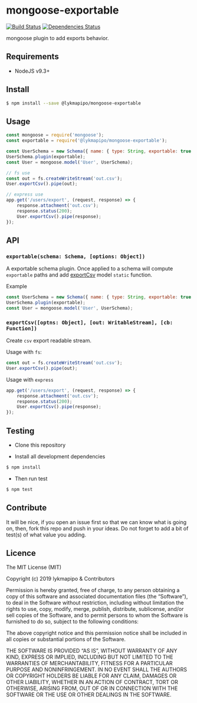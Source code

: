 # mongoose-exportable

[![Build Status](https://travis-ci.org/lykmapipo/mongoose-exportable.svg?branch=master)](https://travis-ci.org/lykmapipo/mongoose-exportable)
[![Dependencies Status](https://david-dm.org/lykmapipo/mongoose-exportable/status.svg)](https://david-dm.org/lykmapipo/mongoose-exportable)

mongoose plugin to add exports behavior. 

## Requirements

- NodeJS v9.3+

## Install
```sh
$ npm install --save @lykmapipo/mongoose-exportable
```

## Usage

```javascript
const mongoose = require('mongoose');
const exportable = require('@lykmapipo/mongoose-exportable');

const UserSchema = new Schema({ name: { type: String, exportable: true } });
UserSchema.plugin(exportable);
const User = mongoose.model('User', UserSchema);

// fs use 
const out = fs.createWriteStream('out.csv');
User.exportCsv().pipe(out);

// express use
app.get('/users/export', (request, response) => {
    response.attachment('out.csv');
    response.status(200);
    User.exportCsv().pipe(response);
});
```

## API

### `exportable(schema: Schema, [options: Object])`
A exportable schema plugin. Once applied to a schema will compute `exportable` paths and add [exportCsv](#exportcsvoptns-object-out-writablestream-cb-function) model `static` function.

Example
```js
const UserSchema = new Schema({ name: { type: String, exportable: true } });
UserSchema.plugin(exportable);
const User = mongoose.model('User', UserSchema);
```

### `exportCsv([optns: Object], [out: WritableStream], [cb: Function])`
Create `csv` export readable stream.

Usage with `fs`:
```js
const out = fs.createWriteStream('out.csv');
User.exportCsv().pipe(out);
```

Usage with `express`
```js
app.get('/users/export', (request, response) => {
    response.attachment('out.csv');
    response.status(200);
    User.exportCsv().pipe(response);
});
```

## Testing
* Clone this repository

* Install all development dependencies
```sh
$ npm install
```
* Then run test
```sh
$ npm test
```

## Contribute
It will be nice, if you open an issue first so that we can know what is going on, then, fork this repo and push in your ideas. Do not forget to add a bit of test(s) of what value you adding.

## Licence
The MIT License (MIT)

Copyright (c) 2019 lykmapipo & Contributors

Permission is hereby granted, free of charge, to any person obtaining a copy of this software and associated documentation files (the “Software”), to deal in the Software without restriction, including without limitation the rights to use, copy, modify, merge, publish, distribute, sublicense, and/or sell copies of the Software, and to permit persons to whom the Software is furnished to do so, subject to the following conditions:

The above copyright notice and this permission notice shall be included in all copies or substantial portions of the Software.

THE SOFTWARE IS PROVIDED “AS IS”, WITHOUT WARRANTY OF ANY KIND, EXPRESS OR IMPLIED, INCLUDING BUT NOT LIMITED TO THE WARRANTIES OF MERCHANTABILITY, FITNESS FOR A PARTICULAR PURPOSE AND NONINFRINGEMENT. IN NO EVENT SHALL THE AUTHORS OR COPYRIGHT HOLDERS BE LIABLE FOR ANY CLAIM, DAMAGES OR OTHER LIABILITY, WHETHER IN AN ACTION OF CONTRACT, TORT OR OTHERWISE, ARISING FROM, OUT OF OR IN CONNECTION WITH THE SOFTWARE OR THE USE OR OTHER DEALINGS IN THE SOFTWARE. 